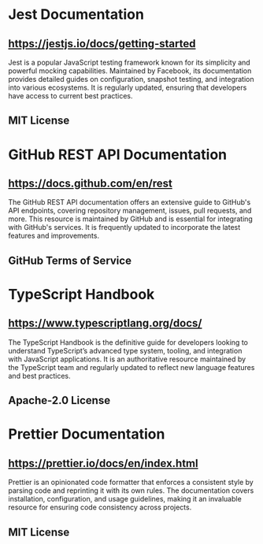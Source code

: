 # Jest Documentation
## https://jestjs.io/docs/getting-started
Jest is a popular JavaScript testing framework known for its simplicity and powerful mocking capabilities. Maintained by Facebook, its documentation provides detailed guides on configuration, snapshot testing, and integration into various ecosystems. It is regularly updated, ensuring that developers have access to current best practices.
## MIT License

# GitHub REST API Documentation
## https://docs.github.com/en/rest
The GitHub REST API documentation offers an extensive guide to GitHub's API endpoints, covering repository management, issues, pull requests, and more. This resource is maintained by GitHub and is essential for integrating with GitHub's services. It is frequently updated to incorporate the latest features and improvements.
## GitHub Terms of Service

# TypeScript Handbook
## https://www.typescriptlang.org/docs/
The TypeScript Handbook is the definitive guide for developers looking to understand TypeScript’s advanced type system, tooling, and integration with JavaScript applications. It is an authoritative resource maintained by the TypeScript team and regularly updated to reflect new language features and best practices.
## Apache-2.0 License

# Prettier Documentation
## https://prettier.io/docs/en/index.html
Prettier is an opinionated code formatter that enforces a consistent style by parsing code and reprinting it with its own rules. The documentation covers installation, configuration, and usage guidelines, making it an invaluable resource for ensuring code consistency across projects.
## MIT License